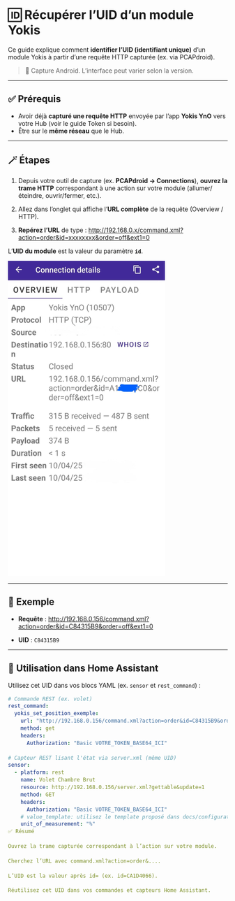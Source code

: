 # 🆔 Récupérer l’UID d’un module Yokis

Ce guide explique comment **identifier l’UID (identifiant unique)** d’un module Yokis à partir d’une requête HTTP capturée (ex. via PCAPdroid).

> 📸 Capture Android. L’interface peut varier selon la version.

---

## ✅ Prérequis

- Avoir déjà **capturé une requête HTTP** envoyée par l’app **Yokis YnO** vers votre Hub (voir le guide Token si besoin).
- Être sur le **même réseau** que le Hub.

---

## 🪄 Étapes

1) Depuis votre outil de capture (ex. **PCAPdroid → Connections**), **ouvrez la trame HTTP** correspondant à une action sur votre module (allumer/éteindre, ouvrir/fermer, etc.).

2) Allez dans l’onglet qui affiche l’**URL complète** de la requête (Overview / HTTP).

3) **Repérez l’URL** de type :
http://192.168.0.x/command.xml?action=order&id=xxxxxxxx&order=off&ext1=0


L’**UID du module** est la valeur du paramètre **`id`**.

<p>
  <img src="./howto/module-name/img5.jpeg" alt="Trouver l’UID dans l’URL (paramètre id=...)" width="360">
</p>

---

## 🧪 Exemple

- **Requête** :
http://192.168.0.156/command.xml?action=order&id=C84315B9&order=off&ext1=0


- **UID** : `C84315B9`

---

## 🔧 Utilisation dans Home Assistant

Utilisez cet UID dans vos blocs YAML (ex. `sensor` et `rest_command`) :

```yaml
# Commande REST (ex. volet)
rest_command:
  yokis_set_position_exemple:
    url: "http://192.168.0.156/command.xml?action=order&id=C84315B9&order=varX&ext1=<POSITION>"
    method: get
    headers:
      Authorization: "Basic VOTRE_TOKEN_BASE64_ICI"

# Capteur REST lisant l'état via server.xml (même UID)
sensor:
  - platform: rest
    name: Volet Chambre Brut
    resource: http://192.168.0.156/server.xml?gettable&update=1
    method: GET
    headers:
      Authorization: "Basic VOTRE_TOKEN_BASE64_ICI"
    # value_template: utilisez le template proposé dans docs/configuration.md
    unit_of_measurement: "%"
✅ Résumé

Ouvrez la trame capturée correspondant à l’action sur votre module.

Cherchez l’URL avec command.xml?action=order&....

L’UID est la valeur après id= (ex. id=CA1D4066).

Réutilisez cet UID dans vos commandes et capteurs Home Assistant.

